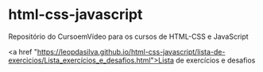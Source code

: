 # html-css-javascript
Repositório do CursoemVídeo para os cursos de HTML-CSS e JavaScript

<a href "https://leopdasilva.github.io/html-css-javascript/lista-de-exercicios/Lista_exercícios_e_desafios.html">Lista de exercícios e desafios</a>
